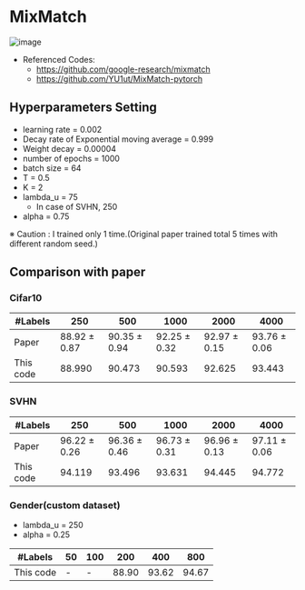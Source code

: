 # MixMatch

![image](https://user-images.githubusercontent.com/17904547/92840923-a869f780-f41c-11ea-848a-22816dede0ae.png)

- Referenced Codes: 
   - https://github.com/google-research/mixmatch
   - https://github.com/YU1ut/MixMatch-pytorch
   


## Hyperparameters Setting

- learning rate = 0.002
- Decay rate of Exponential moving average = 0.999
- Weight decay = 0.00004
- number of epochs = 1000
- batch size = 64
- T = 0.5
- K = 2
- lambda_u = 75
  - In case of SVHN, 250 
- alpha = 0.75

※ Caution : I trained only 1 time.(Original paper trained total 5 times with different random seed.)

## Comparison with paper
### Cifar10

|#Labels|250|500|1000|2000|4000|
|-------|---|---|----|----|----|
|Paper| 88.92 ± 0.87|90.35 ± 0.94|92.25 ± 0.32|92.97 ± 0.15|93.76 ± 0.06|
|This code|88.990|90.473|90.593|92.625|93.443|

### SVHN

|#Labels|250|500|1000|2000|4000|
|-------|---|---|----|----|----|
|Paper| 96.22 ± 0.26|96.36 ± 0.46|96.73 ± 0.31|96.96 ± 0.13|97.11 ± 0.06|
|This code|94.119|93.496|93.631|94.445|94.772|


### Gender(custom dataset)
- lambda_u = 250
- alpha = 0.25

|#Labels|50|100|200|400|800|
|-------|---|---|----|----|----|
|This code|-|-|88.90|93.62|94.67|
